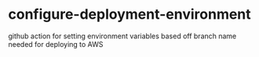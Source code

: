# configure-deployment-environment
github action for setting environment variables based off branch name needed for deploying to AWS
